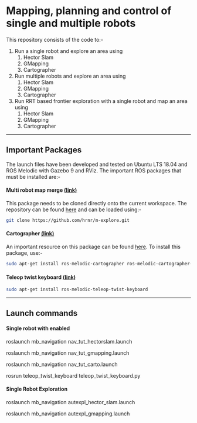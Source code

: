 # Mapping, planning and control of single and multiple robots

This repository consists of the code to:-

1. Run a single robot and explore an area using 
	1.	Hector Slam
	2. GMapping
	3. Cartographer
2. Run multiple robots and explore an area using 
	1. Hector Slam
	2. GMapping
	3. Cartographer
3. Run RRT based frontier exploration with a single robot and map an area using 
	1. Hector Slam
	2. GMapping
	3. Cartographer
	
***
## Important Packages
The launch files have been developed and tested on Ubuntu LTS 18.04 and ROS Melodic with Gazebo 9 and RViz. The important ROS packages that must be installed are:-

#### Multi robot map merge [(link)](http://wiki.ros.org/multirobot_map_merge)
This package needs to be cloned directly onto the current workspace. The repository can be found [here](https://github.com/hrnr/m-explore) and can be loaded using:-
```bash
git clone https://github.com/hrnr/m-explore.git
```
#### Cartographer [(link)](http://wiki.ros.org/cartographer)
An important resource on this package can be found [here](https://ouster.com/blog/building-maps-using-google-cartographer-and-the-os1-lidar-sensor/). To install this package, use:-
```bash
sudo apt-get install ros-melodic-cartographer ros-melodic-cartographer-ros ros-melodic-cartographer-ros-msgs ros-melodic-cartographer-rviz
```

#### Teleop twist keyboard [(link)](http://wiki.ros.org/teleop_twist_keyboard)
```bash
sudo apt-get install ros-melodic-teleop-twist-keyboard
```

***
## Launch commands

#### Single robot with enabled 
roslaunch mb_navigation nav_tut_hectorslam.launch

roslaunch mb_navigation nav_tut_gmapping.launch

roslaunch mb_navigation nav_tut_carto.launch

rosrun teleop_twist_keyboard teleop_twist_keyboard.py


#### Single Robot Exploration

roslaunch mb_navigation autexpl_hector_slam.launch

roslaunch mb_navigation autexpl_gmapping.launch


